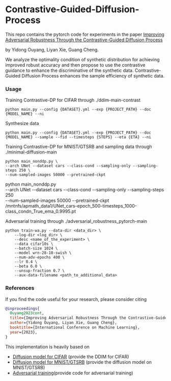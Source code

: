 # Contrastive-Guided-Diffusion-Process

This repo contains the pytorch code for experiments in the paper [Improving Adversarial Robustness Through the Contrastive-Guided Diffusion Process](https://arxiv.org/abs/2210.09643)

by Yidong Ouyang, Liyan Xie, Guang Cheng.

We analyze the optimality condition of synthetic distribution for achieving improved robust accuracy and then propose to use the contrastive guidance to enhance the discriminative of the synthetic data. Contrastive-Guided Diffusion Process enhances the sample efficiency of synthetic data.

### Usage

Training Contrastive-DP for CIFAR through ./ddim-main-contrast
```
python main.py --config {DATASET}.yml --exp {PROJECT_PATH} --doc {MODEL_NAME} --ni
```
Synthesize data
```
python main.py --config {DATASET}.yml --exp {PROJECT_PATH} --doc {MODEL_NAME} --sample --fid --timesteps {STEPS} --eta {ETA} --ni
```
Training Contrastive-DP for MNIST/GTSRB and sampling data through ./minimal-diffusion-main

```
python main_nonddp.py \
--arch UNet --dataset cars --class-cond --sampling-only --sampling-steps 250 \
--num-sampled-images 50000 --pretrained-ckpt 
```

python main_nonddp.py \
--arch UNet --dataset cars --class-cond --sampling-only --sampling-steps 250 \
--num-sampled-images 50000 --pretrained-ckpt /mntnfs/apmath_data1/UNet_cars-epoch_500-timesteps_1000-class_condn_True_ema_0.9995.pt

Adversarial training through ./adversarial_robustness_pytorch-main

```
python train-wa.py --data-dir <data_dir> \
    --log-dir <log_dir> \
    --desc <name_of_the_experiment> \
    --data cifar10s \
    --batch-size 1024 \
    --model wrn-28-10-swish \
    --num-adv-epochs 400 \
    --lr 0.4 \
    --beta 6.0 \
    --unsup-fraction 0.7 \
    --aux-data-filename <path_to_additional_data>
```

### References

If you find the code useful for your research, please consider citing

```bib
@inproceedings{
  Ouyang2023cont,
  title={Improving Adversarial Robustness Through the Contrastive-Guided Diffusion Process},
  author={Yidong Ouyang, Liyan Xie, Guang Cheng},
  booktitle={International Conference on Machine Learning},
  year={2023},
}
```

This implementation is heavily based on 
* [Diffusion model for CIFAR](https://github.com/ermongroup/ddim/blob/main/main.py) (provide the DDIM for CIFAR)
* [Diffusion model for MNIST/GTSRB](https://github.com/VSehwag/minimal-diffusion) (provide the diffusion model on MNIST/GTSRB)
* [Adversarial training](https://github.com/imrahulr/adversarial_robustness_pytorch)(provide code for adversarial training)
